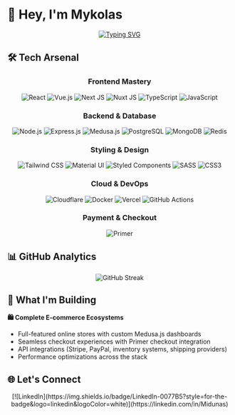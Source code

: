 # 👋 Hey, I'm Mykolas
<p align="center">
  <a href="https://git.io/typing-svg">
    <img src="https://readme-typing-svg.demolab.com?font=Fira+Code&weight=500&size=22&pause=1000&color=00D9FF&center=true&vCenter=true&width=600&lines=Senior+Developer+%7C+4%2B+Years+Experience" alt="Typing SVG" />
  </a>
</p>


## 🛠️ Tech Arsenal
<div align="center">

### Frontend Mastery
![React](https://img.shields.io/badge/React-20232A?style=for-the-badge&logo=react&logoColor=61DAFB)
![Vue.js](https://img.shields.io/badge/Vue.js-35495E?style=for-the-badge&logo=vuedotjs&logoColor=4FC08D)
![Next JS](https://img.shields.io/badge/Next-black?style=for-the-badge&logo=next.js&logoColor=white)
![Nuxt JS](https://img.shields.io/badge/Nuxt-black?style=for-the-badge&logo=nuxt.js&logoColor=white)
![TypeScript](https://img.shields.io/badge/TypeScript-007ACC?style=for-the-badge&logo=typescript&logoColor=white)
![JavaScript](https://img.shields.io/badge/JavaScript-F7DF1E?style=for-the-badge&logo=javascript&logoColor=black)

### Backend & Database
![Node.js](https://img.shields.io/badge/Node.js-43853D?style=for-the-badge&logo=node.js&logoColor=white)
![Express.js](https://img.shields.io/badge/Express.js-404D59?style=for-the-badge)
![Medusa.js](https://img.shields.io/badge/Medusa.js-000000?style=for-the-badge&logo=medusa&logoColor=white)
![PostgreSQL](https://img.shields.io/badge/PostgreSQL-316192?style=for-the-badge&logo=postgresql&logoColor=white)
![MongoDB](https://img.shields.io/badge/MongoDB-4EA94B?style=for-the-badge&logo=mongodb&logoColor=white)
![Redis](https://img.shields.io/badge/Redis-DC382D?style=for-the-badge&logo=redis&logoColor=white)

### Styling & Design
![Tailwind CSS](https://img.shields.io/badge/Tailwind_CSS-38B2AC?style=for-the-badge&logo=tailwind-css&logoColor=white)
![Material UI](https://img.shields.io/badge/Material--UI-0081CB?style=for-the-badge&logo=material-ui&logoColor=white)
![Styled Components](https://img.shields.io/badge/styled--components-DB7093?style=for-the-badge&logo=styled-components&logoColor=white)
![SASS](https://img.shields.io/badge/SASS-hotpink.svg?style=for-the-badge&logo=SASS&logoColor=white)
![CSS3](https://img.shields.io/badge/CSS3-1572B6?style=for-the-badge&logo=css3&logoColor=white)

### Cloud & DevOps
![Cloudflare](https://img.shields.io/badge/Cloudflare-F38020?style=for-the-badge&logo=Cloudflare&logoColor=white)
![Docker](https://img.shields.io/badge/Docker-2496ED?style=for-the-badge&logo=docker&logoColor=white)
![Vercel](https://img.shields.io/badge/Vercel-000000?style=for-the-badge&logo=vercel&logoColor=white)
![GitHub Actions](https://img.shields.io/badge/GitHub_Actions-2088FF?style=for-the-badge&logo=github-actions&logoColor=white)

### Payment & Checkout
![Primer](https://img.shields.io/badge/Primer-6C5CE7?style=for-the-badge&logo=primer&logoColor=white)

</div>

## 📊 GitHub Analytics
<div align="center">
  <img src="https://github-readme-streak-stats.herokuapp.com/?user=Midunas&theme=tokyonight" alt="GitHub Streak" />
</div>

## 🚀 What I'm Building
**🛍️ Complete E-commerce Ecosystems**
- Full-featured online stores with custom Medusa.js dashboards
- Seamless checkout experiences with Primer checkout integration
- API integrations (Stripe, PayPal, inventory systems, shipping providers)
- Performance optimizations across the stack

## 🌐 Let's Connect
<div align="center">
[![LinkedIn](https://img.shields.io/badge/LinkedIn-0077B5?style=for-the-badge&logo=linkedin&logoColor=white)](https://linkedin.com/in/Midunas)
</div>
